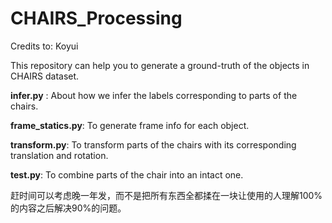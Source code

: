 # CHAIRS_Processing

Credits to: Koyui

This repository can help you to generate a ground-truth of the objects in CHAIRS dataset.

**infer.py** : About how we infer the labels corresponding to parts of the chairs.

**frame_statics.py**: To generate frame info for each object.

**transform.py**: To transform parts of the chairs with its corresponding translation and rotation.

**test.py**: To combine parts of the chair into an intact one.

赶时间可以考虑晚一年发，而不是把所有东西全都揉在一块让使用的人理解100%的内容之后解决90%的问题。
